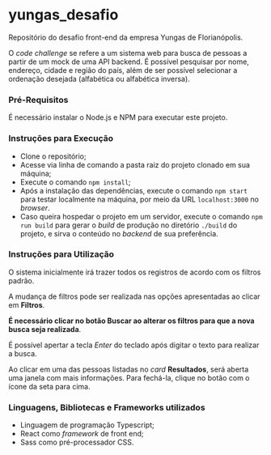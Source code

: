 # yungas_desafio
Repositório do desafio front-end da empresa Yungas de Florianópolis.

O *code challenge* se refere a um sistema web para busca de pessoas a partir de um mock de uma API backend. É possível pesquisar por nome, endereço, cidade e região do país, além de ser possível selecionar a ordenação desejada (alfabética ou alfabética inversa).

### Pré-Requisitos

É necessário instalar o Node.js e NPM para executar este projeto.

### Instruções para Execução

* Clone o repositório;
* Acesse via linha de comando a pasta raiz do projeto clonado em sua máquina;
* Execute o comando ```npm install```;
* Após a instalação das dependências, execute o comando ```npm start``` para testar localmente na máquina,
  por meio da URL ```localhost:3000``` no *browser*.                                                                                                                                                
* Caso queira hospedar o projeto em um servidor, execute o comando ```npm run build``` para
gerar o *build* de produção no diretório ```./build``` do projeto, e sirva o conteúdo no
*backend* de sua preferência. 

### Instruções para Utilização

O sistema inicialmente irá trazer todos os registros de acordo com os filtros padrão. 

A mudança de filtros pode ser realizada nas opções apresentadas ao clicar em **Filtros**. 

**É necessário clicar no botão Buscar ao alterar os filtros para que a nova busca seja realizada**.

É possível apertar a tecla *Enter* do teclado após digitar o texto para realizar a busca.

Ao clicar em uma das pessoas listadas no *card* **Resultados**, será aberta uma janela com mais informações.
Para fechá-la, clique no botão com o ícone da seta para cima.

### Linguagens, Bibliotecas e Frameworks utilizados
* Linguagem de programação Typescript;
* React como *framework* de front end;
* Sass como pré-processador CSS.                                                                      
